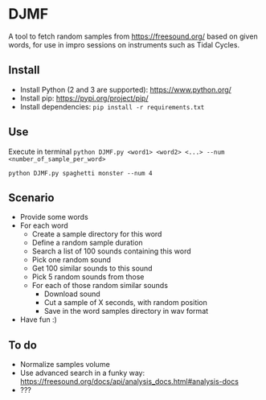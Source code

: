 DJMF
====

A tool to fetch random samples from https://freesound.org/ based on given words, for use in impro sessions on instruments such as Tidal Cycles.

Install
-------

- Install Python (2 and 3 are supported): https://www.python.org/
- Install pip: https://pypi.org/project/pip/
- Install dependencies: `pip install -r requirements.txt`

Use
---

Execute in terminal `python DJMF.py <word1> <word2> <...> --num <number_of_sample_per_word>`

```
python DJMF.py spaghetti monster --num 4
```

Scenario
--------

- Provide some words
- For each word
    - Create a sample directory for this word
    - Define a random sample duration
    - Search a list of 100 sounds containing this word
    - Pick one random sound
    - Get 100 similar sounds to this sound
    - Pick 5 random sounds from those
    - For each of those random similar sounds
        - Download sound
        - Cut a sample of X seconds, with random position
        - Save in the word samples directory in wav format
- Have fun :)

To do
-----

- Normalize samples volume
- Use advanced search in a funky way: https://freesound.org/docs/api/analysis_docs.html#analysis-docs
- ???
